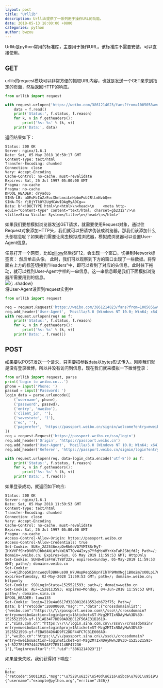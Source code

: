 ```yaml
---
layout: post
title: "Urllib"
description: Urllib提供了一系列用于操作URL的功能。
date: 2018-05-13 18:00:00 +0800
categories: python
author: bwzou
---
```

Urllib是python常用的标准库，主要用于操作URL。该标准库不需要安装，可以直接使用。

## GET
urllib的request模块可以非常方便的抓取URL内容，也就是发送一个GET亲求到指定的页面，然后返回HTTP的响应。
```python
from urllib import request

with request.urlopen('https://weibo.com/3861214023/fans?from=100505&wvr=6&mod=headfans&current=fans#place') as f:
    data = f.read()
    print('Status:', f.status, f.reason)
    for k, v in f.getheaders():
        print('%s: %s' % (k, v))
    print('Data:', data)
```
返回结果如下：
```
Status: 200 OK
Server: nginx/1.6.1
Date: Sat, 05 May 2018 10:50:17 GMT
Content-Type: text/html
Transfer-Encoding: chunked
Connection: close
Vary: Accept-Encoding
Cache-Control: no-cache, must-revalidate
Expires: Sat, 26 Jul 1997 05:00:00 GMT
Pragma: no-cache
Pragma: no-cache
DPOOL_HEADER: dryad65
SINA-LB: aGEuMzIuZzEucXhnLmxiLnNpbmFub2RlLmNvbQ==
SINA-TS: YjBjYTk0Y2UgMCAwIDAgMyA0Cg==
Data: b'<!DOCTYPE html>\n<html>\n<head>\n    <meta http-equiv="Content-type" content="text/html; charset=gb2312"/>\n    <title>Sina Visitor System</title>\n</head>\n</html>'
```
如果我们要想模拟浏览器发送GET请求，就需要使用Request对象，通过往Request对象添加HTTP头，我们就可以把请求伪装成浏览器。那我们该添加什么头部信息呢？如果我们需要让爬虫模拟成浏览器，模拟成浏览器可以设置User-Agent信息。 

任意打开一个网页，比如[pillow](https://bwzou.github.io/bwzou/pillow/)然后按F12，会出现一个窗口。切换到Network标签页： 然后单击头像。 此时，我们可以观察到下方的窗口出现了一些数据。将界面右上方的标签切换到“Headers”中，即可以看到了对应的头信息，此时往下拖动，就可以找到User-Agent字样的一串信息。这一串信息即是我们下面模拟浏览器所需要用到的信息。<br>
![]({{site.baseurl}}/images/20180505_user_agent.png){: .shadow}<br>
将User-Agent设置到request实例中
```python
from urllib import request

req = request.Request('https://weibo.com/3861214023/fans?from=100505&wvr=6&mod=headfans&current=fans#place')
req.add_header('User-Agent', 'Mozilla/5.0 (Windows NT 10.0; Win64; x64) AppleWebKit/537.36 (KHTML, like Gecko) Chrome/66.0.3359.139 Safari/537.36')
with request.urlopen(req) as f:
    print('Status:', f.status, f.reason)
    for k, v in f.getheaders():
        print('%s: %s' % (k, v))
    print('Data:', f.read())
```

## POST
如果要以POST发送一个请求，只需要把参数data以bytes形式传入。刚刚我们就是没有登录微博，所以并没有访问到信息，现在我们就来模拟一下微博登录：
```python
from urllib import request, parse
print('Login to weibo.cn...')
phone = input('Phone: ')
passwd = input('Password: ')
login_data = parse.urlencode([
    ('username', phone),
    ('password', passwd),
    ('entry', 'mweibo'),
    ('client_id', ''),
    ('savestate', '1'),
    ('ec', ''),
    ('pagerefer', 'https://passport.weibo.cn/signin/welcome?entry=mweibo&r=http%3A%2F%2Fm.weibo.cn%2F')
])
req = request.Request('https://passport.weibo.cn/sso/login')
req.add_header('Origin', 'https://passport.weibo.cn')
req.add_header('User-Agent', 'Mozilla/5.0 (Windows NT 10.0; Win64; x64) AppleWebKit/537.36 (KHTML, like Gecko) Chrome/66.0.3359.139 Safari/537.36')
req.add_header('Referer', 'https://passport.weibo.cn/signin/login?entry=mweibo&res=wel&wm=3349&r=http%3A%2F%2Fm.weibo.cn%2F')

with request.urlopen(req, data=login_data.encode('utf-8')) as f:
    print('Status:', f.status, f.reason)
    for k, v in f.getheaders():
        print('%s: %s' % (k, v))
    print('Data:', f.read())
```
如果登录成功，就返回如下响应:
```
Status: 200 OK
Server: nginx/1.6.1
Date: Sat, 05 May 2018 11:59:53 GMT
Content-Type: text/html
Transfer-Encoding: chunked
Connection: close
Vary: Accept-Encoding
Cache-Control: no-cache, must-revalidate
Expires: Sat, 26 Jul 1997 05:00:00 GMT
Pragma: no-cache
Access-Control-Allow-Origin: https://passport.weibo.cn
Access-Control-Allow-Credentials: true
Set-Cookie: SUB=_2A2536ezpDeRhGeVG7VMT8SrMyT-IHXVVFfShrDV6PUJbkdANLWfskW1NT7Qv44Ixyp7YfqMsWMYrXoFaMJSbifdJ; Path=/; Domain=.weibo.cn; Expires=Sun, 05 May 2019 11:59:53 GMT; HttpOnly
Set-Cookie: SUHB=0laF4WlTYBf22X; expires=Sunday, 05-May-2019 11:59:53 GMT; path=/; domain=.weibo.cn
Set-Cookie: SCF=AjZhop50InncweqUlDBHHusO0_W7UHupReq55BpnTIhTP9MmXNgj1BUo2m7xO0Lp17uBLWueceLgYr6rALe6V0w.; expires=Tuesday, 02-May-2028 11:59:53 GMT; path=/; domain=.weibo.cn; httponly
Set-Cookie: SSOLoginState=1525521593; path=/; domain=weibo.cn
Set-Cookie: ALF=1528113593; expires=Monday, 04-Jun-2018 11:59:53 GMT; path=/; domain=.sina.cn
DPOOL_HEADER: luna135
Set-Cookie: login=219e4a0617d3288012618552eb672f75; Path=/
Data: b'{"retcode":20000000,"msg":"","data":{"crossdomainlist":{"weibo.com":"https:\\/\\/passport.weibo.com\\/sso\\/crossdomain?entry=mweibo&action=login&proj=1&ticket=ST-Mzg2MTIxNDAyMw%3D%3D-1525521593-yf-131AB34F7DB98AD2BC12F56AE31B2619-1","sina.com.cn":"https:\\/\\/login.sina.com.cn\\/sso\\/crossdomain?entry=mweibo&action=login&proj=1&ticket=ST-Mzg2MTIxNDAyMw%3D%3D-1525521593-yf-FEBA584D64D9FC2DDF44FC7CB1E666AD-1","weibo.cn":"https:\\/\\/passport.sina.cn\\/sso\\/crossdomain?entry=mweibo&action=login&ticket=ST-Mzg2MTIxNDAyMw%3D%3D-1525521593-yf-5227F4F974447594AF77E5114BF47236-1"},"loginresulturl":"","uid":"3861214023"}}'
```
如果登录失败，我们获得如下响应：
```
...
Data: {"retcode":50011015,"msg":"\u7528\u6237\u540d\u6216\u5bc6\u7801\u9519\u8bef","data":{"username":"example@python.org","errline":536}}
```

<style>.shadow{
    box-shadow: 2px 2px 5px #aaa;
    border-radius: 0;
    margin-top: 1em;
    margin-bottom: 1em;
}</style>